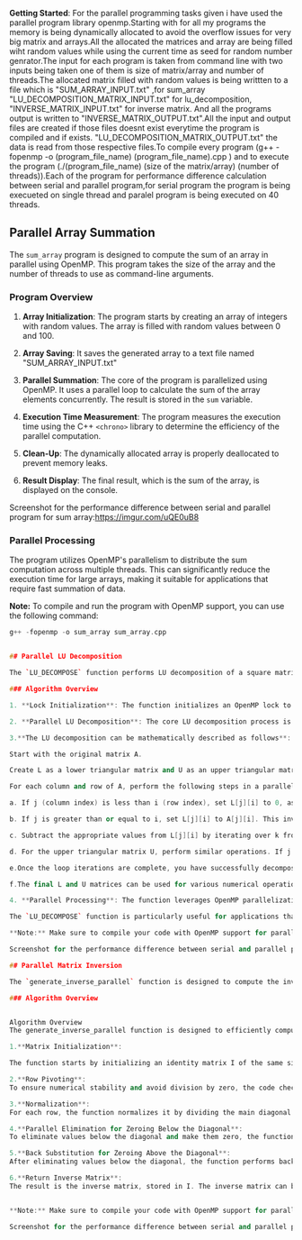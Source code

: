 
 
 **Getting Started**:
 For the parallel programming tasks given i have used the parallel program library openmp.Starting with for all my programs the
 memory is being dynamically allocated to avoid the overflow issues for very big matrix and arrays.All the allocated the matrices 
 and array are being filled wiht random values while using the current time as seed for random number genrator.The input for each program
 is taken from command line with two inputs being taken one of them is size of matrix/array and number of threads.The allocated matrix 
 filled with random values is being writtten to a file which is "SUM_ARRAY_INPUT.txt" ,for sum_array "LU_DECOMPOSITION_MATRIX_INPUT.txt" 
 for lu_decomposition, "INVERSE_MATRIX_INPUT.txt" for inverse matrix.
 And all the programs output is written to   "INVERSE_MATRIX_OUTPUT.txt".All the input and output files are created if those files doesnt 
 exist everytime the program is compiled and if exists. "LU_DECOMPOSITION_MATRIX_OUTPUT.txt" 
 the data is read from those respective files.To compile every program (g++ -fopenmp -o (program_file_name) (program_file_name).cpp ) and 
 to execute the program (./(program_file_name) (size of the matrix/array) (number of threads)).Each of the program for performance 
 difference calculation between serial and parallel program,for serial program the program is being execueted on single thread and paralel 
 program is being executed on 40 threads.

 ## Parallel Array Summation

The `sum_array` program is designed to compute the sum of an array in parallel using OpenMP. This program takes the size of the array and the number of threads to use as command-line arguments.

### Program Overview

1. **Array Initialization**: The program starts by creating an array of integers with random values. The array is filled with random values between 0 and 100.

2. **Array Saving**: It saves the generated array to a text file named "SUM_ARRAY_INPUT.txt"

3. **Parallel Summation**: The core of the program is parallelized using OpenMP. It uses a parallel loop to calculate the sum of the array elements concurrently. The result is stored in the `sum` variable.

4. **Execution Time Measurement**: The program measures the execution time using the C++ `<chrono>` library to determine the efficiency of the parallel computation.

5. **Clean-Up**: The dynamically allocated array is properly deallocated to prevent memory leaks.

6. **Result Display**: The final result, which is the sum of the array, is displayed on the console.
 
Screenshot for the performance difference between serial and parallel program for sum array:https://imgur.com/uQE0uB8

### Parallel Processing

The program utilizes OpenMP's parallelism to distribute the sum computation across multiple threads. This can significantly reduce the execution time for large arrays, making it suitable for applications that require fast summation of data.

**Note:** To compile and run the program with OpenMP support, you can use the following command:
```c++
g++ -fopenmp -o sum_array sum_array.cpp


## Parallel LU Decomposition

The `LU_DECOMPOSE` function performs LU decomposition of a square matrix `a` into lower triangular matrix `l` and upper triangular matrix `u`. This decomposition is done in parallel using OpenMP, enhancing the performance of the operation.

### Algorithm Overview

1. **Lock Initialization**: The function initializes an OpenMP lock to ensure thread safety within the parallel region.

2. **Parallel LU Decomposition**: The core LU decomposition process is parallelized. This allows multiple threads to process different columns of the matrix concurrently, improving efficiency.

3.**The LU decomposition can be mathematically described as follows**:

Start with the original matrix A.

Create L as a lower triangular matrix and U as an upper triangular matrix.

For each column and row of A, perform the following steps in a parallelized manner (as implemented in the code):

a. If j (column index) is less than i (row index), set L[j][i] to 0, as the lower triangular matrix should have zeros above its main diagonal.

b. If j is greater than or equal to i, set L[j][i] to A[j][i]. This involves copying the values from the original matrix A.

c. Subtract the appropriate values from L[j][i] by iterating over k from 0 to i. This step ensures that L contains the correct values below its main diagonal.

d. For the upper triangular matrix U, perform similar operations. If j is less than i, set U[i][j] to 0. If j is equal to i, set U[i][j] to 1. Otherwise, perform calculations that involve A[i][j], L[i][k], and U[k][j] to populate U.

e.Once the loop iterations are complete, you have successfully decomposed matrix A into the lower triangular matrix L and the upper triangular matrix U.

f.The final L and U matrices can be used for various numerical operations, such as solving systems of linear equations, matrix inversion, or other computations where triangular matrices are useful.

4. **Parallel Processing**: The function leverages OpenMP parallelization to distribute the computation of each column across multiple threads. This minimizes the computational load and improves performance, especially for large matrices.

The `LU_DECOMPOSE` function is particularly useful for applications that require LU decomposition of large matrices, such as solving systems of linear equations or numerical simulations. It takes advantage of multi-core processors to expedite the process.

**Note:** Make sure to compile your code with OpenMP support for parallel execution. See the [Getting Started](#getting-started) section in the README for details on compiling your code with OpenMP.

Screenshot for the performance difference between serial and parallel program for LU decomposition: https://imgur.com/S1jgnQt

## Parallel Matrix Inversion

The `generate_inverse_parallel` function is designed to compute the inverse of a square matrix using parallel processing, specifically with OpenMP. This function takes as input a square matrix `input_matrix` of size `size` and the number of `threads` to use for parallelization.

### Algorithm Overview


Algorithm Overview
The generate_inverse_parallel function is designed to efficiently compute the inverse of a square matrix, leveraging parallel processing capabilities to enhance performance. Below is a step-by-step explanation of the algorithm:

1.**Matrix Initialization**:

The function starts by initializing an identity matrix I of the same size as the input matrix. An identity matrix is a square matrix with ones on the main diagonal and zeros elsewhere.

2.**Row Pivoting**:
To ensure numerical stability and avoid division by zero, the code checks if the main diagonal element of the input matrix is zero. If it is, the code performs row pivoting by swapping the current row with the nearest subsequent row where the diagonal element is non-zero. This step is essential for a stable numerical process.

3.**Normalization**:
For each row, the function normalizes it by dividing the main diagonal element. This operation makes the diagonal elements equal to 1.0. The same scaling factor is applied to the corresponding row in the identity matrix I.

4.**Parallel Elimination for Zeroing Below the Diagonal**:
To eliminate values below the diagonal and make them zero, the function performs Gaussian elimination. For each non-diagonal row (row below the current row), a thread scales and subtracts the appropriate values from both the input matrix and the identity matrix I. Parallelization is achieved using OpenMP, with multiple threads concurrently processing different rows, taking full advantage of multi-core processors.

5.**Back Substitution for Zeroing Above the Diagonal**:
After eliminating values below the diagonal, the function performs back substitution to eliminate values above the diagonal. This step ensures that all elements of the input matrix A below and above the diagonal become zero.

6.**Return Inverse Matrix**:
The result is the inverse matrix, stored in I. The inverse matrix can be used for various numerical computations, including solving systems of linear equations and other applications that require matrix inversion.


**Note:** Make sure to compile your code with OpenMP support for parallel execution. See the [Getting Started](#getting-started) section in the README for details on compiling your code with OpenMP

Screenshot for the performance difference between serial and parallel program for Inversion of matrix: https://imgur.com/X2DOdYE


